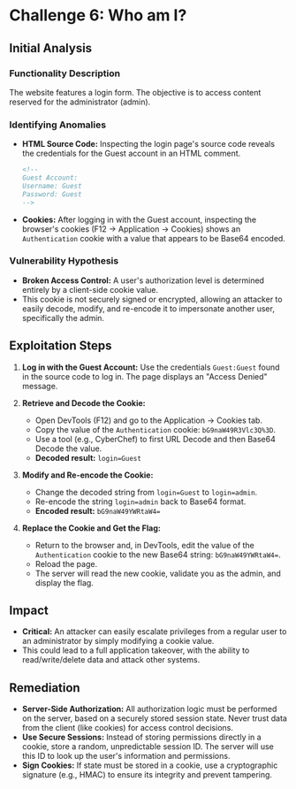 # Challenge 6: Who am I?

## Initial Analysis

### Functionality Description
The website features a login form. The objective is to access content reserved for the administrator (admin).

### Identifying Anomalies
- **HTML Source Code:** Inspecting the login page's source code reveals the credentials for the Guest account in an HTML comment.
  ```html
  <!--
  Guest Account:
  Username: Guest
  Password: Guest
  -->
  ```
- **Cookies:** After logging in with the Guest account, inspecting the browser's cookies (F12 -> Application -> Cookies) shows an `Authentication` cookie with a value that appears to be Base64 encoded.

### Vulnerability Hypothesis
- **Broken Access Control:** A user's authorization level is determined entirely by a client-side cookie value.
- This cookie is not securely signed or encrypted, allowing an attacker to easily decode, modify, and re-encode it to impersonate another user, specifically the admin.

## Exploitation Steps

1.  **Log in with the Guest Account:** Use the credentials `Guest:Guest` found in the source code to log in. The page displays an "Access Denied" message.

2.  **Retrieve and Decode the Cookie:**
    - Open DevTools (F12) and go to the Application -> Cookies tab.
    - Copy the value of the `Authentication` cookie: `bG9naW49R3Vlc3Q%3D`.
    - Use a tool (e.g., CyberChef) to first URL Decode and then Base64 Decode the value.
    - **Decoded result:** `login=Guest`
    

3.  **Modify and Re-encode the Cookie:**
    - Change the decoded string from `login=Guest` to `login=admin`.
    - Re-encode the string `login=admin` back to Base64 format.
    - **Encoded result:** `bG9naW49YWRtaW4=`
    

4.  **Replace the Cookie and Get the Flag:**
    - Return to the browser and, in DevTools, edit the value of the `Authentication` cookie to the new Base64 string: `bG9naW49YWRtaW4=`.
    - Reload the page.
    - The server will read the new cookie, validate you as the admin, and display the flag.
    

## Impact
- **Critical:** An attacker can easily escalate privileges from a regular user to an administrator by simply modifying a cookie value.
- This could lead to a full application takeover, with the ability to read/write/delete data and attack other systems.

## Remediation
- **Server-Side Authorization:** All authorization logic must be performed on the server, based on a securely stored session state. Never trust data from the client (like cookies) for access control decisions.
- **Use Secure Sessions:** Instead of storing permissions directly in a cookie, store a random, unpredictable session ID. The server will use this ID to look up the user's information and permissions.
- **Sign Cookies:** If state must be stored in a cookie, use a cryptographic signature (e.g., HMAC) to ensure its integrity and prevent tampering.
